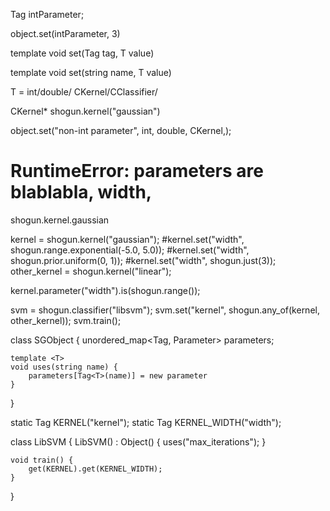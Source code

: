 Tag<int> intParameter;

object.set(intParameter, 3)

template <typename T>
void set(Tag<T> tag, T value)

template <typename T>
void set(string name, T value)

T = int/double/ CKernel/CClassifier/

CKernel* shogun.kernel("gaussian")

object.set("non-int parameter", int, double, CKernel,);

# RuntimeError: parameters are blablabla, width,







shogun.kernel.gaussian

kernel = shogun.kernel("gaussian");
#kernel.set("width", shogun.range.exponential(-5.0, 5.0));
#kernel.set("width", shogun.prior.uniform(0, 1));
#kernel.set("width", shogun.just(3));
other_kernel = shogun.kernel("linear");

kernel.parameter("width").is(shogun.range());

svm = shogun.classifier("libsvm");
svm.set("kernel", shogun.any_of(kernel, other_kernel));
svm.train();


class SGObject {
    unordered_map<Tag, Parameter> parameters;

    template <T>
    void uses(string name) {
        parameters[Tag<T>(name)] = new parameter
    }

}

static Tag<CKernel> KERNEL("kernel");
static Tag<float> KERNEL_WIDTH("width");

class LibSVM {
    LibSVM() : Object() {
        uses<int>("max_iterations");
    }

    void train() {
        get(KERNEL).get(KERNEL_WIDTH);
    }
}